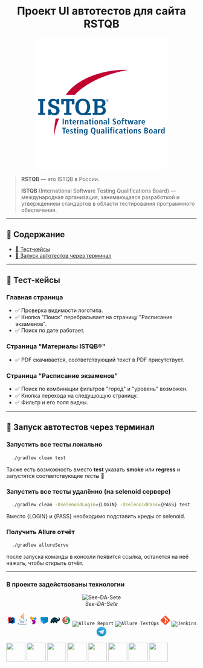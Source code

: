 <div align="center">

# Проект UI автотестов для сайта RSTQB

<img src="images/ISTQB.svg" alt="See-DA-Sete" width="350">
</div>

> **RSTQB** —  это ISTQB в России.
> 
> **ISTQB** (International Software Testing Qualifications Board) — международная организация, занимающаяся разработкой и утверждением стандартов в области тестирования программного обеспечения.

---
## 📖 Содержание

- [🧪 Тест-кейсы](#тест-кейсы)
- [🚀 Запуск автотестов через терминал](#запуск-автотестов-через-терминал)

___
<a id="тест-кейсы"></a>
## 🧪 Тест-кейсы

### Главная страница
 - ✅ Проверка видимости логотипа.
 - ✅ Кнопка "Поиск" перебрасывает на страницу "Расписание экзаменов".
 - ✅ Поиск по дате работает.

### Страница "Материалы ISTQB®"
 - ✅ PDF скачивается, соответствующий текст в PDF присутствует.

### Страница "Расписание экзаменов"
- ✅ Поиск по комбинации фильтров "город" и "уровень" возможен.
- ✅ Кнопка перехода на следущющую страницу.
- ✅ Фильтр и его поля видны.


___
<a id="запуск-автотестов-через-терминал"></a>
## 🚀 Запуск автотестов через терминал

### Запустить все тесты локально 

```bash
  ./gradlew clean test
```
Также есть возможность вместо **test** указать **smoke** или **regress** и запустятся соответствующие тесты 🤖


### Запустить все тесты удалённо (на selenoid сервере)

```bash
  ./gradlew clean -DselenoidLogin={LOGIN} -DselenoidPass={PASS} test
```

Вместо {LOGIN} и {PASS} необходимо подставить креды от selenoid.

### Получить Allure отчёт

```bash
  ./gradlew allureServe
```

после запуска команды в консоли появится ссылка, останется на неё нажать, чтобы открыть отчёт.
___




### В проекте задействованы технологии

<div align="center">
  <img src="images/image.png" alt="See-DA-Sete" width="600">
  <br>
  <em>See-DA-Sete</em>
</div>


<p  align="center">
  <code><img width="5%" title="IntelliJ IDEA" src="images/IDEA-logo.svg"></code>
  <code><img width="5%" title="Java" src="images/java-logo.svg"></code>
  <code><img width="5%" title="Selenide" src="images/selenide-logo.svg"></code>
  <code><img width="5%" title="Selenoid" src="images/selenoid-logo.svg"></code>
  <code><img width="5%" title="Gradle" src="images/gradle-logo.svg "></code>
  <code><img width="5%" title="JUnit5" src="images/junit5-logo.svg"></code>
  <code><img width="5%" title="Allure Report" src="images/allure-Report-logo.svg"></code>
  <code><img width="5%" title="Allure TestOps" src="images/allure-ee-logo.svg"></code>
  <code><img width="5%" title="Github" src="images/git-logo.svg"></code>
  <code><img width="5%" title="Jenkins" src="images/jenkins-logo.svg"></code>
<!--   <code><img width="5%" title="Jira" src="images/jira-logo.svg"></code> -->
  <code><img width="5%" title="Telegram" src="images/Telegram.svg"></code>

</p>





<img src="https://cdn.jsdelivr.net/gh/devicons/devicon@latest/icons/intellij/intellij-original.svg" height="50" width="50"/>

<img src="https://cdn.jsdelivr.net/gh/devicons/devicon@latest/icons/jenkins/jenkins-original.svg" height="50" width="50"/>

<img src="https://cdn.jsdelivr.net/gh/devicons/devicon@latest/icons/intellij/intellij-original.svg" height="50" width="50"/>
<img src="https://cdn.jsdelivr.net/gh/devicons/devicon@latest/icons/intellij/intellij-original.svg" height="50" width="50"/>
<img src="https://cdn.jsdelivr.net/gh/devicons/devicon@latest/icons/intellij/intellij-original.svg" height="50" width="50"/>
<img src="https://cdn.jsdelivr.net/gh/devicons/devicon@latest/icons/intellij/intellij-original.svg" height="50" width="50"/>
<img src="https://cdn.jsdelivr.net/gh/devicons/devicon@latest/icons/intellij/intellij-original.svg" height="50" width="50"/>
<img src="https://cdn.jsdelivr.net/gh/devicons/devicon@latest/icons/intellij/intellij-original.svg" height="50" width="50"/>

